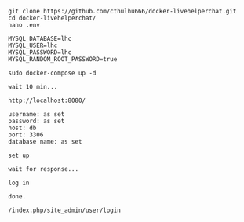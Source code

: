 ﻿    git clone https://github.com/cthulhu666/docker-livehelperchat.git
    cd docker-livehelperchat/
    nano .env

    MYSQL_DATABASE=lhc
    MYSQL_USER=lhc
    MYSQL_PASSWORD=lhc
    MYSQL_RANDOM_ROOT_PASSWORD=true

    sudo docker-compose up -d

    wait 10 min...

    http://localhost:8080/

    username: as set
    password: as set
    host: db
    port: 3306
    database name: as set

    set up

    wait for response...

    log in

    done.

    /index.php/site_admin/user/login
